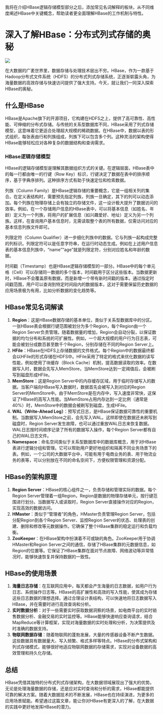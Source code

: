 我将在介绍HBase逻辑存储模型部分之后，添加常见名词解释的板块，从不同维度阐述HBase中关键概念，帮助读者更全面理解HBase的工作机制与特性。

# 深入了解HBase：分布式列式存储的奥秘

![](https://p3-flow-imagex-sign.byteimg.com/ocean-cloud-tos/image_skill/242e15e6-62b9-4cad-946c-b0119d2965c2_1743384138105927314_origin~tplv-a9rns2rl98-image-qvalue.jpeg?rk3s=6823e3d0&x-expires=1774921155&x-signature=%2FnI7UVcgFSnEfh08eIWfSXeEqMs%3D)

在大数据的广袤世界里，数据存储与处理技术层出不穷。HBase，作为一款基于Hadoop分布式文件系统（HDFS）的分布式列式存储系统，正逐渐崭露头角，为海量数据的高效存储与快速访问提供了强大支持。今天，就让我们一同深入探索HBase的奥秘。

## 什么是HBase
HBase是Apache旗下的开源项目，它构建在HDFS之上，提供了高可靠性、高性能、可伸缩的分布式存储。与传统的关系型数据库不同，HBase采用了列式存储模型，这意味着它更适合处理超大规模的稀疏数据。在HBase中，数据以表的形式组织，每张表由行和列族组成，列族下可以包含多个列。这种灵活的架构使得HBase能够轻松应对各种复杂的数据结构和查询需求。

### HBase逻辑存储模型
HBase的逻辑存储模型是理解其数据组织方式的关键。在逻辑层面，HBase表中的每一行都由唯一的行键（Row Key）标识，行键决定了数据在表中的排序顺序，基于字典序排列。这种排序方式有助于快速定位和检索数据。

列族（Column Family）是HBase逻辑存储的重要概念，它是一组相关列的集合。在定义表结构时，需要预先指定列族，列族一旦确定，其下的列可以动态添加。每个列族在物理存储上会有独立的存储文件，这一设计极大提升了数据访问的效率。例如，在一个存储用户信息的HBase表中，可以将基本信息（如姓名、年龄）定义为一个列族，将用户的扩展信息（如兴趣爱好、地址）定义为另一个列族。这样，在查询用户基本信息时，无需读取整个表的所有数据，仅需访问对应的基本信息列族文件即可。

列限定符（Column Qualifier）进一步细化列族中的数据。它与列族一起构成完整的列标识。列限定符可以是任意字符串，在运行时动态生成。例如在上述用户信息表的基本信息列族中，“name”“age”就是列限定符，分别对应姓名和年龄的数据。

时间戳（Timestamp）也是HBase逻辑存储模型的一部分。HBase中的每个单元格（Cell）可以存储同一数据的多个版本，时间戳用于区分这些版本。当数据更新时，HBase不会覆盖原有数据，而是新增一个带有新时间戳的版本。通过指定时间戳范围，用户可以查询到特定时间段内的数据版本，这对于需要保留历史数据的应用场景极为有用，比如分析数据的变化趋势等。

## HBase常见名词解读
1. **Region**：这是HBase数据存储的基本单位，类似于关系型数据库中的分区。一张HBase表会根据行键范围被划分为多个Region，每个Region由一个Region Server负责管理。随着数据量的增加，Region会自动分裂，以保证数据的均匀分布和系统的可扩展性。例如，一个超大规模的用户行为日志表，可能会被划分成数百甚至数千个Region，分别存储在不同的Region Server上。
2. **HFile**：HBase在HDFS上存储数据的文件格式。每个Region中的数据最终都会以HFile的形式存储在HDFS中。HFile采用了特定的格式来优化数据的读写性能，例如使用了块缓存（Block Cache）机制，提高数据读取的效率。在数据写入时，数据会先写入MemStore，当MemStore达到一定阈值后，会被刷写到磁盘形成HFile。
3. **MemStore**：这是Region Server中的内存缓存区域，用于临时存储写入的数据。当客户端向HBase写入数据时，数据首先会被写入到对应的Region Server的MemStore中。由于MemStore是在内存中，写入速度非常快，这保证了HBase的高写入性能。当MemStore占用内存达到一定比例（通常是40%）时，MemStore中的数据会被刷写到磁盘，生成HFile。
4. **WAL（Write-Ahead Log）**：预写式日志，是HBase保证数据可靠性的重要机制。当数据写入MemStore之前，会先写入WAL。这样即使在数据还未刷写到磁盘时，Region Server发生故障，也可以通过重放WAL日志来恢复数据。WAL日志按时间顺序记录了所有的数据写入操作，每个Region Server都有自己的WAL日志文件。
5. **Namespace**：命名空间类似于关系型数据库中的数据库概念，用于对HBase表进行逻辑分组和管理。它可以帮助用户更好地组织和隔离不同业务场景下的表。例如，一个公司的大数据平台中，可能有用于电商业务的表、用于物流业务的表等，可以分别放在不同的命名空间下，方便权限管理和资源分配。

## HBase的架构原理
1. **Region Server**：HBase的核心组件之一，负责存储和管理实际的数据。每个Region Server管理着一组Region，Region是数据的物理存储单元，按行键范围进行划分。当数据写入或读取时，Region Server直接操作对应的Region，实现高效的数据访问。
2. **HMaster**：类似于“管理者”的角色，HMaster负责管理Region Server，包括分配Region到各个Region Server、监控Region Server的状态、处理表的创建、删除和修改等元数据操作。它确保了整个HBase集群的稳定运行和负载均衡。
3. **ZooKeeper**：在HBase架构中扮演着不可或缺的角色。ZooKeeper用于协调HMaster和Region Server之间的通信，存储了HBase集群的元数据信息，如Region的位置等。它保证了HBase集群在面对节点故障、网络波动等异常情况时，能够快速恢复并保持数据的一致性。

## HBase的使用场景
1. **海量日志存储**：在互联网应用中，每天都会产生海量的日志数据，如用户行为日志、系统操作日志等。HBase的高扩展性和高效的写入性能，使其成为存储这些日志数据的理想选择。通过合理设计表结构，可以快速地将日志数据写入HBase，并在需要时进行高效查询和分析。
2. **实时数据分析**：对于一些需要实时获取数据洞察的场景，如电商平台的实时销售数据分析、金融交易的实时监控等。HBase能够快速响应查询请求，结合MapReduce等计算框架，实现对海量数据的实时处理和分析，为决策提供及时准确的数据支持。
3. **物联网数据存储**：随着物联网的蓬勃发展，大量的传感器设备不断产生数据。这些数据具有数据量大、写入频繁、格式多样等特点。HBase的分布式架构和列式存储模式，能够很好地适应物联网数据的存储需求，实现对设备数据的高效管理和持久化存储。

## 总结
HBase凭借其独特的分布式列式存储架构，在大数据领域展现出了强大的优势。无论是处理海量数据的存储，还是应对实时查询和分析的需求，HBase都能提供可靠的解决方案。随着大数据技术的不断发展，HBase也在持续演进，为更多的应用场景赋能。希望通过这篇文章，能让你对HBase有更深入的了解，在大数据的实践中更好地发挥HBase的潜力。 
